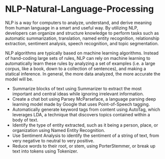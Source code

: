 # NLP-Natural-Language-Processing

NLP is a way for computers to analyze, understand, and derive meaning from human language in a smart and useful way. By utilizing NLP, developers can organize and structure knowledge to perform tasks such as automatic summarization, translation, named entity recognition, relationship extraction, sentiment analysis, speech recognition, and topic segmentation.
<p> NLP algorithms are typically based on machine learning algorithms. Instead of hand-coding large sets of rules, NLP can rely on machine learning to automatically learn these rules by analyzing a set of examples (i.e. a large corpus, like a book, down to a collection of sentences), and making a statical inference. In general, the more data analyzed, the more accurate the model will be.

- Summarize blocks of text using Summarizer to extract the most important and central ideas while ignoring irrelevant information.
- Create a chat bot using Parsey McParseface, a language parsing deep learning model made by Google that uses Point-of-Speech tagging.
- Automatically generate keyword tags from content using AutoTag, which leverages LDA, a technique that discovers topics contained within a body of text.
- Identify the type of entity extracted, such as it being a person, place, or organization using Named Entity Recognition.
- Use Sentiment Analysis to identify the sentiment of a string of text, from very negative to neutral to very positive.
- Reduce words to their root, or stem, using PorterStemmer, or break up text into tokens using Tokenizer.
